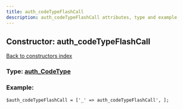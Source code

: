 ```yaml
---
title: auth_codeTypeFlashCall
description: auth_codeTypeFlashCall attributes, type and example
---
```

## Constructor: auth\_codeTypeFlashCall  
[Back to constructors index](index.md)






### Type: [auth\_CodeType](../types/auth_CodeType.md)


### Example:

```
$auth_codeTypeFlashCall = ['_' => auth_codeTypeFlashCall', ];
```